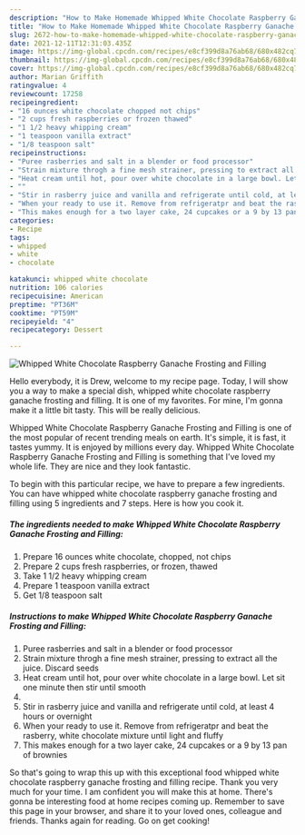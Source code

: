 ```yaml
---
description: "How to Make Homemade Whipped White Chocolate Raspberry Ganache Frosting and Filling"
title: "How to Make Homemade Whipped White Chocolate Raspberry Ganache Frosting and Filling"
slug: 2672-how-to-make-homemade-whipped-white-chocolate-raspberry-ganache-frosting-and-filling
date: 2021-12-11T12:31:03.435Z
image: https://img-global.cpcdn.com/recipes/e8cf399d8a76ab68/680x482cq70/whipped-white-chocolate-raspberry-ganache-frosting-and-filling-recipe-main-photo.jpg
thumbnail: https://img-global.cpcdn.com/recipes/e8cf399d8a76ab68/680x482cq70/whipped-white-chocolate-raspberry-ganache-frosting-and-filling-recipe-main-photo.jpg
cover: https://img-global.cpcdn.com/recipes/e8cf399d8a76ab68/680x482cq70/whipped-white-chocolate-raspberry-ganache-frosting-and-filling-recipe-main-photo.jpg
author: Marian Griffith
ratingvalue: 4
reviewcount: 17258
recipeingredient:
- "16 ounces white chocolate chopped not chips"
- "2 cups fresh raspberries or frozen thawed"
- "1 1/2 heavy whipping cream"
- "1 teaspoon vanilla extract"
- "1/8 teaspoon salt"
recipeinstructions:
- "Puree rasberries and salt in a blender or food processor"
- "Strain mixture throgh a fine mesh strainer, pressing to extract all the juice. Discard seeds"
- "Heat cream until hot, pour over white chocolate in a large bowl. Let sit one minute then stir until smooth"
- ""
- "Stir in rasberry juice and vanilla and refrigerate until cold, at least 4 hours or overnight"
- "When your ready to use it. Remove from refrigeratpr and beat the rasberry, white chocolate mixture until light and fluffy"
- "This makes enough for a two layer cake, 24 cupcakes or a 9 by 13 pan of brownies"
categories:
- Recipe
tags:
- whipped
- white
- chocolate

katakunci: whipped white chocolate 
nutrition: 106 calories
recipecuisine: American
preptime: "PT36M"
cooktime: "PT59M"
recipeyield: "4"
recipecategory: Dessert

---
```



![Whipped White Chocolate Raspberry Ganache Frosting and Filling](https://img-global.cpcdn.com/recipes/e8cf399d8a76ab68/680x482cq70/whipped-white-chocolate-raspberry-ganache-frosting-and-filling-recipe-main-photo.jpg)

Hello everybody, it is Drew, welcome to my recipe page. Today, I will show you a way to make a special dish, whipped white chocolate raspberry ganache frosting and filling. It is one of my favorites. For mine, I'm gonna make it a little bit tasty. This will be really delicious.

Whipped White Chocolate Raspberry Ganache Frosting and Filling is one of the most popular of recent trending meals on earth. It's simple, it is fast, it tastes yummy. It is enjoyed by millions every day. Whipped White Chocolate Raspberry Ganache Frosting and Filling is something that I've loved my whole life. They are nice and they look fantastic.




To begin with this particular recipe, we have to prepare a few ingredients. You can have whipped white chocolate raspberry ganache frosting and filling using 5 ingredients and 7 steps. Here is how you cook it.

<!--inarticleads1-->

##### The ingredients needed to make Whipped White Chocolate Raspberry Ganache Frosting and Filling:

1. Prepare 16 ounces white chocolate, chopped, not chips
1. Prepare 2 cups fresh raspberries, or frozen, thawed
1. Take 1 1/2 heavy whipping cream
1. Prepare 1 teaspoon vanilla extract
1. Get 1/8 teaspoon salt




<!--inarticleads2-->

##### Instructions to make Whipped White Chocolate Raspberry Ganache Frosting and Filling:

1. Puree rasberries and salt in a blender or food processor
1. Strain mixture throgh a fine mesh strainer, pressing to extract all the juice. Discard seeds
1. Heat cream until hot, pour over white chocolate in a large bowl. Let sit one minute then stir until smooth
1. 
1. Stir in rasberry juice and vanilla and refrigerate until cold, at least 4 hours or overnight
1. When your ready to use it. Remove from refrigeratpr and beat the rasberry, white chocolate mixture until light and fluffy
1. This makes enough for a two layer cake, 24 cupcakes or a 9 by 13 pan of brownies




So that's going to wrap this up with this exceptional food whipped white chocolate raspberry ganache frosting and filling recipe. Thank you very much for your time. I am confident you will make this at home. There's gonna be interesting food at home recipes coming up. Remember to save this page in your browser, and share it to your loved ones, colleague and friends. Thanks again for reading. Go on get cooking!
